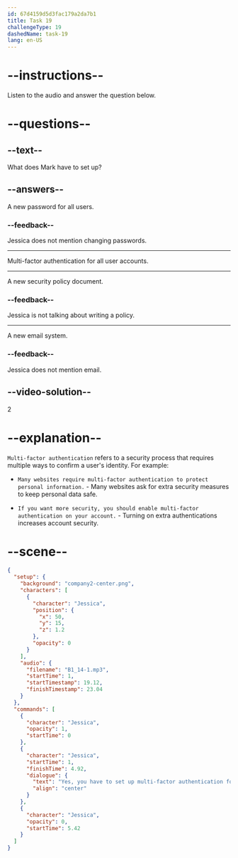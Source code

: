 ```yaml
---
id: 67d4159d5d3fac179a2da7b1
title: Task 19
challengeType: 19
dashedName: task-19
lang: en-US
---
```


<!-- (Audio) Jessica: Yes, you have to set up multi-factor authentication for all user accounts. -->

# --instructions--

Listen to the audio and answer the question below.

# --questions--

## --text--

What does Mark have to set up?

## --answers--

A new password for all users.

### --feedback--

Jessica does not mention changing passwords.

---

Multi-factor authentication for all user accounts.

---

A new security policy document.

### --feedback--

Jessica is not talking about writing a policy.

---

A new email system.

### --feedback--

Jessica does not mention email.

## --video-solution--

2

# --explanation--

`Multi-factor authentication` refers to a security process that requires multiple ways to confirm a user's identity. For example:

- `Many websites require multi-factor authentication to protect personal information.` - Many websites ask for extra security measures to keep personal data safe.

- `If you want more security, you should enable multi-factor authentication on your account.` - Turning on extra authentications increases account security.

# --scene--

```json
{
  "setup": {
    "background": "company2-center.png",
    "characters": [
      {
        "character": "Jessica",
        "position": {
          "x": 50,
          "y": 15,
          "z": 1.2
        },
        "opacity": 0
      }
    ],
    "audio": {
      "filename": "B1_14-1.mp3",
      "startTime": 1,
      "startTimestamp": 19.12,
      "finishTimestamp": 23.04
    }
  },
  "commands": [
    {
      "character": "Jessica",
      "opacity": 1,
      "startTime": 0
    },
    {
      "character": "Jessica",
      "startTime": 1,
      "finishTime": 4.92,
      "dialogue": {
        "text": "Yes, you have to set up multi-factor authentication for all user accounts.",
        "align": "center"
      }
    },
    {
      "character": "Jessica",
      "opacity": 0,
      "startTime": 5.42
    }
  ]
}
```
